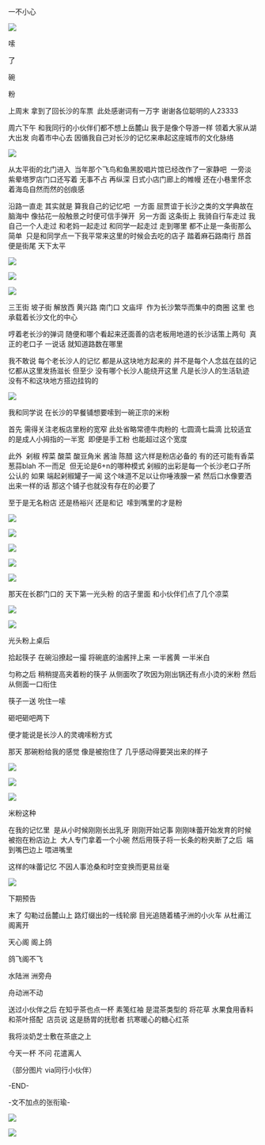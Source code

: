 一不小心

![](./images/img_001.png)

嗦

了

碗

粉

上周末 拿到了回长沙的车票  此处感谢词有一万字 谢谢各位聪明的人23333

周六下午 和我同行的小伙伴们都不想上岳麓山 我于是像个导游一样 领着大家从湖大出发 向着市中心去 因循我自己对长沙的记忆来串起这座城市的文化脉络

![](./images/img_002.gif)

从太平街的北门进入  当年那个飞鸟和鱼黑胶唱片馆已经改作了一家静吧  一旁淡紫晕塔罗店门口还写着 无事不占 再纵深 日式小店门廊上的帷幔 还在小巷里怀念着海岛自然而然的创痕感

沿路一直走 其实就是 算我自己的记忆吧  一方面 屈贾谊于长沙之类的文学典故在脑海中 像拈花一般触景之时便可信手弹开  另一方面 这条街上 我骑自行车走过 我自己一个人走过 和老妈一起走过 和同学一起走过 走到哪里 都不止是一条街那么简单  只是和同学点一下我平常来这里的时候会去吃的店子 踏着麻石路南行 昂首便是街尾 天下太平

![](./images/img_003.png)

![](./images/img_004.gif)

![](./images/img_005.png)

三王街 坡子街 解放西 黄兴路 南门口 文庙坪  作为长沙繁华而集中的商圈 这里 也承载着长沙文化的中心

哼着老长沙的弹词 随便和哪个看起来还面善的店老板用地道的长沙话策上两句  真正的老口子 一说话 就知道路数在哪里

我不敢说 每个老长沙人的记忆 都是从这块地方起来的 并不是每个人念兹在兹的记忆都从这里发扬滋长 但至少 没有哪个长沙人能绕开这里 凡是长沙人的生活轨迹 没有不和这块地方搭边挂钩的

![](./images/img_006.jpeg)

我和同学说 在长沙的早餐铺想要嗦到一碗正宗的米粉

首先 需得关注老板店里粉的宽窄 此处省略常德牛肉粉的 七圆滴七扁滴 比较适宜的是成人小拇指的一半宽  即便是手工粉 也能超过这个宽度

此外  剁椒 榨菜 酸菜 酸豆角米 酱油 陈醋 这六样是粉店必备的 有的还可能有香菜葱蒜blah 不一而足  但无论是6+n的哪种模式 剁椒的出彩是每一个长沙老口子所公认的 如果 端起剁椒罐子一闻 这个味道不足以让你唾液腺一紧 然后口水像要洒出来一样的话 那这个铺子也就没有存在的必要了

至于是无名粉店 还是杨裕兴 还是和记  嗦到嘴里的才是粉

![](./images/img_007.jpeg)

![](./images/img_008.jpeg)

![](./images/img_009.png)

![](./images/img_010.gif)

![](./images/img_011.png)

那天在长郡门口的 天下第一光头粉 的店子里面 和小伙伴们点了几个凉菜

![](./images/img_012.jpeg)

![](./images/img_013.jpeg)

光头粉上桌后

拾起筷子 在碗沿撩起一撮 将碗底的油酱拌上来 一半酱黄 一半米白

匀称之后 稍稍提高夹着粉的筷子 从侧面吹了吹因为刚出锅还有点小烫的米粉 然后从侧面一口衔住

筷子一送 吮住一嗦

砸吧砸吧两下

便才能说是长沙人的灵魂嗦粉方式

那天 那碗粉给我的感觉 像是被抱住了 几乎感动得要哭出来的样子

![](./images/img_014.jpeg)

![](./images/img_015.jpeg)

![](./images/img_016.jpeg)

米粉这种

在我的记忆里  是从小时候刚刚长出乳牙 刚刚开始记事 刚刚味蕾开始发育的时候 被抱在粉店边上  大人专门拿着一个小碗 然后用筷子将一长条的粉夹断了之后  端到嘴巴边上 喂进嘴里

这样的味蕾记忆 不因人事沧桑和时空变换而更易丝毫

![](./images/img_017.png)

下期预告

末了 勾勒过岳麓山上 路灯缀出的一线轮廓 目光追随着橘子洲的小火车 从杜甫江阁离开

天心阁 阁上鸽

鸽飞阁不飞

水陆洲 洲旁舟

舟动洲不动

送过小伙伴之后 在知乎茶也点一杯 素笺红袖 是混茶类型的 将花草 水果食用香料和茶叶搭配  店员说 这是肠胃的抚慰者 抗寒暖心的糖心红茶

我将淡奶芝士敷在茶底之上

今天一杯 不问 花遣离人

（部分图片 via同行小伙伴）

-END-

-文不加点的张衔瑜-

![](./images/img_018.jpeg)

![](./images/img_019.jpeg)
